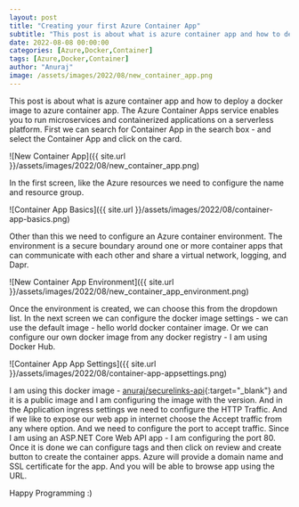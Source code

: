 ```yaml
---
layout: post
title: "Creating your first Azure Container App"
subtitle: "This post is about what is azure container app and how to deploy a docker image to azure container app."
date: 2022-08-08 00:00:00
categories: [Azure,Docker,Container]
tags: [Azure,Docker,Container]
author: "Anuraj"
image: /assets/images/2022/08/new_container_app.png
---
```


This post is about what is azure container app and how to deploy a docker image to azure container app. The Azure Container Apps service enables you to run microservices and containerized applications on a serverless platform. First we can search for Container App in the search box - and select the Container App and click on the card.

![New Container App]({{ site.url }}/assets/images/2022/08/new_container_app.png)

In the first screen, like the Azure resources we need to configure the name and resource group. 

![Container App Basics]({{ site.url }}/assets/images/2022/08/container-app-basics.png)

Other than this we need to configure an Azure container environment. The environment is a secure boundary around one or more container apps that can communicate with each other and share a virtual network, logging, and Dapr.

![New Container App Environment]({{ site.url }}/assets/images/2022/08/new_container_app_environment.png)

Once the environment is created, we can choose this from the dropdown list. In the next screen we can configure the docker image settings - we can use the default image - hello world docker container image. Or we can configure our own docker image from any docker registry - I am using Docker Hub.

![Container App App Settings]({{ site.url }}/assets/images/2022/08/container-app-appsettings.png)

I am using this docker image - [anuraj/securelinks-api](https://hub.docker.com/repository/docker/anuraj/securelinks-api){:target="_blank"} and it is a public image and I am configuring the image with the version. And in the Application ingress settings we need to configure the HTTP Traffic. And if we like to expose our web app in internet choose the Accept traffic from any where option. And we need to configure the port to accept traffic. Since I am using an ASP.NET Core Web API app - I am configuring the port 80. Once it is done we can configure tags and then click on review and create button to create the container apps. Azure will provide a domain name and SSL certificate for the app. And you will be able to browse app using the URL.

Happy Programming :)